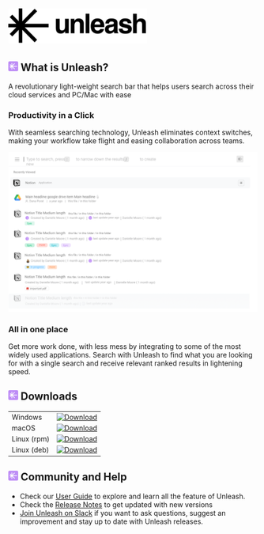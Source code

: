 # <img src="./assets/logo.svg" height="70"/>

## <img src="./assets/icon.svg" width="20"/> What is Unleash?

A revolutionary light-weight search bar that helps users search across their cloud services and PC/Mac with ease

### Productivity in a Click
With seamless searching technology, Unleash eliminates context switches, making your workflow take flight and easing collaboration across teams.

<img src="./assets/demo.png" width="582"/>

### All in one place

Get more work done, with less mess by integrating to some of the most widely used applications. Search with Unleash to find what you are looking for with a single search and receive relevant ranked results in lightening speed.

## <img src="./assets/icon.svg" width="20"/> Downloads
|  |   |  
| -- | -- |
| Windows | [![Download](https://get.unleash.so/content/desktop/win32/last-update-badge.svg?p=278394636)](https://get.unleash.so/desktop/packages/UnleashSetup.exe) | 
| macOS | [![Download](https://get.unleash.so/content/desktop/darwin/last-update-badge.svg?p=278394636)](https://get.unleash.so/desktop/packages/UnleashSetup.dmg) | 
| Linux (rpm) | [![Download](https://get.unleash.so/content/desktop/linux/last-update-badge.svg?p=278394636)](https://get.unleash.so/desktop/packages/UnleashSetup.rpm) | 
| Linux (deb) | [![Download](https://get.unleash.so/content/desktop/linux/last-update-badge.svg?p=278394636)](https://get.unleash.so/desktop/packages/UnleashSetup.deb) | 

## <img src="./assets/icon.svg" width="20"/> Community and Help
* Check our [User Guide](https://unleash.wiki/user-guide) to explore and learn all the feature of Unleash.
* Check the [Release Notes](https://unleash.wiki/release-notes) to get updated with new versions 
* [Join Unleash on Slack](https://join.slack.com/t/chaseappcommunity/shared_invite/zt-mn213lhc-lrRupDAsA_EqiswAAbB0~w) if you want to ask questions, suggest an improvement and stay up to date with Unleash releases.

